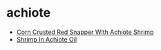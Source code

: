 # achiote

 * [Corn Crusted Red Snapper With Achiote Shrimp](index/c/corn-crusted-red-snapper-with-achiote-shrimp-103882.json)
 * [Shrimp In Achiote Oil](index/s/shrimp-in-achiote-oil-51231640.json)
